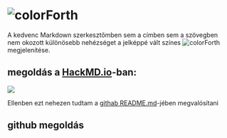 # ![colorForth](https://vectr.com/zgroska/b2XSTwfOpO.svg?width=469&height=48&select=b2XSTwfOpOpage0)

A kedvenc Markdown szerkesztőmben sem a címben sem a szövegben nem okozott különösebb nehézséget a jelképpé vált színes 
![colorForth](https://vectr.com/zgroska/b2XSTwfOpO.svg?width=88.5&height=24&select=g6w1W6iIqO) megjelenítése.

## megoldás a [HackMD.io](https://hackmd.io/@zgroska/HyT40E8PI)-ban:

![](https://i.imgur.com/ZRVYdvf.png)

Ellenben ezt nehezen tudtam a [githab README.md](https://github.com/zgroska/colorForth/blob/master/README.md)-jében megvalósítani

## github megoldás
